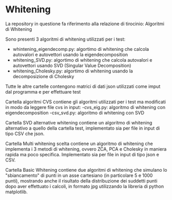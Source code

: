 # Whitening
La repository in questione fa riferimento alla relazione di tirocinio: Algoritmi di Whitening

Sono presenti 3 algoritmi di whitening utilizzati per i test:
- whintening_eigendecomp.py: algortimo di whitening che calcola autovalori e autovettori usando la eigendecomposition
- whitening_SVD.py: algortimo di whitening che calcola autovalori e autovettori usando SVD (Singular Value Decomposition)
- whitening_Cholesky.py: algortimo di whitening usando la decomposizione di Cholesky

Tutte le altre cartelle contengono matrici di dati json utilizzati come imput dal programma e per effettuare test

Cartella algoritmi CVS contiene gli algoritmi utilizzati per i test ma modificati in modo da leggere file cvs in input:
-cvs_eig.py: algoritmo di whitening con eigendecomposition
-csv_svd.py: algoritmo di whitening con SVD

Cartella SVD alternative whitening contiene un algoritmo di whitening alternativo a quello della cartella test, implementato sia per file in input di tipo CSV che json.

Cartella Multi whitening scelta contiene un algoritmo di whitening che implementa i 3 metodi di whitening, ovvero ZCA, PCA e Cholesky in maniera rapida ma poco specifica. Implementato sia per file in input di tipo json e CSV.

Cartella Basic Whitening contiene due algoritmi di whitening che simulano lo "sbiancamento" di punti in un asse cartesiano (in particolare 5 e 1000 punti), mostrando anche il risultato della distribuzione dei suddetti punti dopo aver effettuato i calcoli, in formato jpg utilizzando la libreria di python matplotlib.
